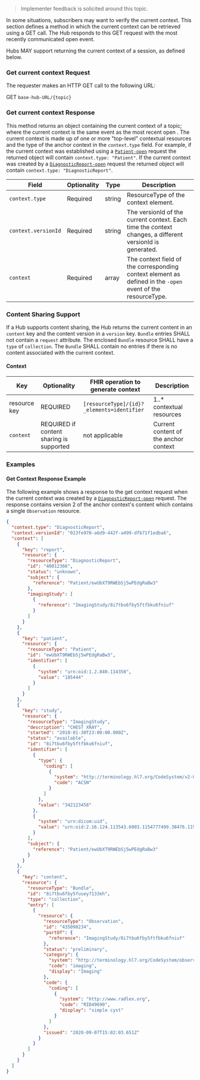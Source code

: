 > Implementer feedback is solicited around this topic. 

In some situations, subscribers may want to verify the current context. This section defines a method in which the current context can be retrieved using a GET call. The Hub responds to this GET request with the most recently communicated open event. 

Hubs MAY support returning the current context of a session, as defined below.

### Get current context Request

The requester makes an HTTP GET call to the following URL:

GET `base-hub-URL/{topic}`

### Get current context Response

This method returns an object containing the current context of a topic; where the current context is the same event as the most recent open .  The current context is made up of one or more "top-level" contextual resources and the type of the anchor context in the `context.type` field.  For example, if the current context was established using a [`Patient-open`](3-3-1-patient-open.html) request the returned object will contain `context.type: "Patient"`.  If the current context was created by a [`DiagnosticReport-open`](3-6-1-diagnosticreport-open.html) request the returned object will contain `context.type: "DiagnosticReport"`.


Field | Optionality | Type | Description
---   | --- | --- | ---
`context.type` | Required | string | ResourceType of the context element.
`context.versionId` | Required | string | The versionId of the current context. Each time the context changes, a different versionId is generated.
`context`   | Required | array | The context field of the corresponding context element as defined in the `-open` event of the resourceType.

### Content Sharing Support

If a Hub supports content sharing, the Hub returns the current content in an `content` key and the content version in a `version` key.  `Bundle` entries SHALL not contain a `request` attribute.  The enclosed `Bundle` resource SHALL have a `type` of `collection`.  The `Bundle` SHALL contain no entries if there is no content associated with the current context.

#### Context

Key | Optionality | FHIR operation to generate context | Description
--- | --- | --- | ---
resource key | REQUIRED | `[resourceType]/{id}?_elements=identifier` | 1..* contextual resources
`content` | REQUIRED if content sharing is supported | not applicable | Current content of the anchor context

### Examples

#### Get Context Response Example

The following example shows a response to the get context request when the current context was created by a [`DiagnosticReport-open`](3-6-1-diagnosticreport-open.html) request.  The response contains version 2 of the anchor context's content which contains a single `Observation` resource. 

```json
{
  "context.type": "DiagnosticReport",
  "context.versionId": "023fe970-a6d9-442f-a499-dfb71f1edba6",
  "context": [
    {
      "key": "report",
      "resource": {
        "resourceType": "DiagnosticReport",
        "id": "40012366",
        "status": "unknown",
        "subject": {
          "reference": "Patient/ewUbXT9RWEbSj5wPEdgRaBw3"
        },
        "imagingStudy": [
          {
            "reference": "ImagingStudy/8i7tbu6fby5ftfbku6fniuf"
          }
        ]
      }
    },
    {
      "key": "patient",
      "resource": {
        "resourceType": "Patient",
        "id": "ewUbXT9RWEbSj5wPEdgRaBw3",
        "identifier": [
          {
            "system": "urn:oid:1.2.840.114350",
            "value": "185444"
          }
        ]
      }
    },
    {
      "key": "study",
      "resource": {
        "resourceType": "ImagingStudy",
        "description": "CHEST XRAY",
        "started": "2010-01-30T23:00:00.000Z",
        "status": "available",
        "id": "8i7tbu6fby5ftfbku6fniuf",
        "identifier": [
          {
            "type": {
              "coding": [
                {
                  "system": "http://terminology.hl7.org/CodeSystem/v2-0203",
                  "code": "ACSN"
                }
              ]
            },
            "value": "342123458"
          },
          {
            "system": "urn:dicom:uid",
            "value": "urn:oid:2.16.124.113543.6003.1154777499.38476.11982.4847614254"
          }
        ],
        "subject": {
          "reference": "Patient/ewUbXT9RWEbSj5wPEdgRaBw3"
        }
      }
    },
    {
      "key": "content",
      "resource": {
        "resourceType": "Bundle",
        "id": "8i7tbu6fby5fuuey7133eh",
        "type": "collection",
        "entry": [
          {
            "resource": {
              "resourceType": "Observation",
              "id": "435098234",
              "partOf": {
                "reference": "ImagingStudy/8i7tbu6fby5ftfbku6fniuf"
              },
              "status": "preliminary",
              "category": {
                "system": "http://terminology.hl7.org/CodeSystem/observation-category",
                "code": "imaging",
                "display": "Imaging"
              },
              "code": {
                "coding": [
                  {
                    "system": "http://www.radlex.org",
                    "code": "RID49690",
                    "display": "simple cyst"
                  }
                ]
              },
              "issued": "2020-09-07T15:02:03.651Z"
            }
          }
        ]
      }
    }
  ]
}
```
